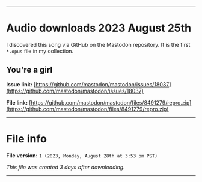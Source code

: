 
***

# Audio downloads 2023 August 25th

I discovered this song via GitHub on the Mastodon repository. It is the first `*.opus` file in my collection.

## You're a girl

**Issue link:** [https://github.com/mastodon/mastodon/issues/18037](https://github.com/mastodon/mastodon/issues/18037)

**File link:** [https://github.com/mastodon/mastodon/files/8491279/repro.zip](https://github.com/mastodon/mastodon/files/8491279/repro.zip)

***

# File info

**File version:** `1 (2023, Monday, August 28th at 3:53 pm PST)`

_This file was created 3 days after downloading._

***
